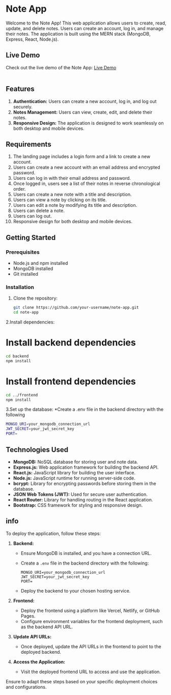 # Note App

Welcome to the Note App! This web application allows users to create, read, update, and delete notes. Users can create an account, log in, and manage their notes. The application is built using the MERN stack (MongoDB, Express, React, Node.js).
## Live Demo

Check out the live demo of the Note App: [Live Demo](https://notes-app-frontend-main-2642p3m8h-mritunjay-singhs-projects.vercel.app/)
<br>
<br>
## Features

1. **Authentication:** Users can create a new account, log in, and log out securely.
2. **Notes Management:** Users can view, create, edit, and delete their notes.
3. **Responsive Design:** The application is designed to work seamlessly on both desktop and mobile devices.

## Requirements

1. The landing page includes a login form and a link to create a new account.
2. Users can create a new account with an email address and encrypted password.
3. Users can log in with their email address and password.
4. Once logged in, users see a list of their notes in reverse chronological order.
5. Users can create a new note with a title and description.
6. Users can view a note by clicking on its title.
7. Users can edit a note by modifying its title and description.
8. Users can delete a note.
9. Users can log out.
10. Responsive design for both desktop and mobile devices.

## Getting Started

### Prerequisites

- Node.js and npm installed
- MongoDB installed
- Git installed

### Installation

1. Clone the repository:

   ```bash
   git clone https://github.com/your-username/note-app.git
   cd note-app

2.Install dependencies:
# Install backend dependencies
```bash
cd backend
npm install
```
# Install frontend dependencies
```bash
cd ../frontend
npm install
```
3.Set up the database:
*Create a .env file in the backend directory with the following
```bash
MONGO_URI=your_mongodb_connection_url
JWT_SECRET=your_jwt_secret_key
PORT=
```




  ## Technologies Used

- **MongoDB:** NoSQL database for storing user and note data.
- **Express.js:** Web application framework for building the backend API.
- **React.js:** JavaScript library for building the user interface.
- **Node.js:** JavaScript runtime for running server-side code.
- **bcrypt:** Library for encrypting passwords before storing them in the database.
- **JSON Web Tokens (JWT):** Used for secure user authentication.
- **React Router:** Library for handling routing in the React application.
- **Bootstrap:** CSS framework for styling and responsive design.

## info

To deploy the application, follow these steps:

1. **Backend:**
   - Ensure MongoDB is installed, and you have a connection URL.
   - Create a `.env` file in the backend directory with the following:

     ```env
     MONGO_URI=your_mongodb_connection_url
     JWT_SECRET=your_jwt_secret_key
     PORT=
     ```

   - Deploy the backend to your chosen hosting service.

2. **Frontend:**
   - Deploy the frontend using a platform like Vercel, Netlify, or GitHub Pages.
   - Configure environment variables for the frontend deployment, such as the backend API URL.

3. **Update API URLs:**
   - Once deployed, update the API URLs in the frontend to point to the deployed backend.

4. **Access the Application:**
   - Visit the deployed frontend URL to access and use the application.

Ensure to adapt these steps based on your specific deployment choices and configurations.


